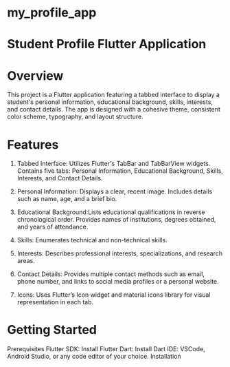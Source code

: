 # my_profile_app

# Student Profile Flutter Application
# Overview
This project is a Flutter application featuring a tabbed interface to display a student's personal information, educational background, skills, interests, and contact details. The app is designed with a cohesive theme, consistent color scheme, typography, and layout structure.

# Features
1. Tabbed Interface:
Utilizes Flutter's TabBar and TabBarView widgets.
Contains five tabs: Personal Information, Educational Background, Skills, Interests, and Contact Details.

2. Personal Information:
Displays a clear, recent image.
Includes details such as name, age, and a brief bio.

3. Educational Background:Lists educational qualifications in reverse chronological order.
Provides names of institutions, degrees obtained, and years of attendance.

4. Skills:
Enumerates technical and non-technical skills.

5. Interests:
Describes professional interests, specializations, and research areas.

6. Contact Details:
Provides multiple contact methods such as email, phone number, and links to social media profiles or a personal website.

7. Icons:
Uses Flutter’s Icon widget and material icons library for visual representation in each tab.


# Getting Started
Prerequisites
Flutter SDK: Install Flutter
Dart: Install Dart
IDE: VSCode, Android Studio, or any code editor of your choice.
Installation
